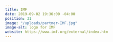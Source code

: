 ```yaml
---
title: IMF
date: 2019-09-02 19:36:00 -04:00
position: 31
image: "/uploads/partner-IMF.jpg"
image-alt: logo for IMF
website: https://www.imf.org/external/index.htm
---
```


